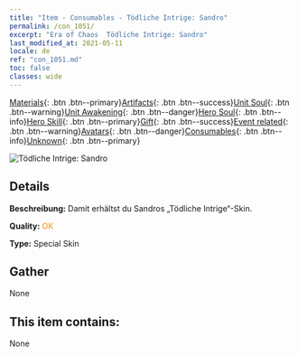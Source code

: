 ```yaml
---
title: "Item - Consumables - Tödliche Intrige: Sandro"
permalink: /con_1051/
excerpt: "Era of Chaos  Tödliche Intrige: Sandro"
last_modified_at: 2021-05-11
locale: de
ref: "con_1051.md"
toc: false
classes: wide
---
```

 [Materials](/ItemsDE/){: .btn .btn--primary}[Artifacts](/ItemsDE/Artifacts/){: .btn .btn--success}[Unit Soul](/ItemsDE/UnitSoul/){: .btn .btn--warning}[Unit Awakening](/ItemsDE/UnitAwakening/){: .btn .btn--danger}[Hero Soul](/ItemsDE/HeroSoul/){: .btn .btn--info}[Hero Skill](/ItemsDE/HeroSkill/){: .btn .btn--primary}[Gift](/ItemsDE/Gift/){: .btn .btn--success}[Event related](/ItemsDE/Events/){: .btn .btn--warning}[Avatars](/ItemsDE/Avatars/){: .btn .btn--danger}[Consumables](/ItemsDE/Consumables/){: .btn .btn--info}[Unknown](/ItemsDE/Unknown/){: .btn .btn--primary}

 ![Tödliche Intrige: Sandro](/images/h/h_Sandro4.jpg)

## Details
 **Beschreibung:** Damit erhältst du Sandros „Tödliche Intrige“-Skin.

 **Quality:** <span style="color: #FF8C00">OK</span>

 **Type:** Special Skin

## Gather

  None

## This item contains:

  None

